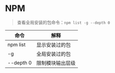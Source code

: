 # NPM

> 查看全局安装的包命令：`npm list -g --depth 0`

| 命令      | 解释             |
| --------- | ---------------- |
| npm list  | 显示安装过的包   |
| -g        | 全局安装过的包   |
| --depth 0 | 限制模块输出层级 |

